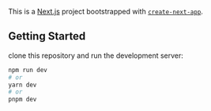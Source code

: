 This is a [Next.js](https://nextjs.org/) project bootstrapped with [`create-next-app`](https://github.com/vercel/next.js/tree/canary/packages/create-next-app).

## Getting Started

clone this repository and run the development server:

```bash
npm run dev
# or
yarn dev
# or
pnpm dev
```
